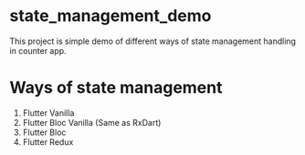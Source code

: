 # state_management_demo

This project is simple demo of different ways of state management handling in counter app.

# Ways of state management

1. Flutter Vanilla
2. Flutter Bloc Vanilla (Same as RxDart)
3. Flutter Bloc
4. Flutter Redux
